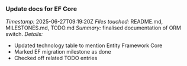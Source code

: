 ### Update docs for EF Core
*Timestamp:* 2025-06-27T09:19:20Z
*Files touched:* README.md, MILESTONES.md, TODO.md
*Summary:* finalised documentation of ORM switch.
*Details:*
- Updated technology table to mention Entity Framework Core
- Marked EF migration milestone as done
- Checked off related TODO entries
